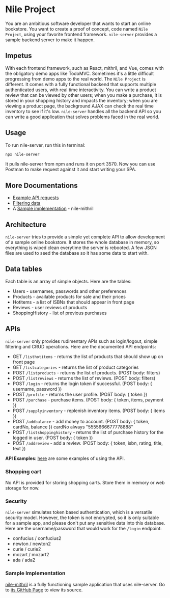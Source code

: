 # Nile Project

You are an ambitious software developer that wants to start an online bookstore. You want to create a proof of concept, code named `Nile Project`, using your favorite frontend framework. `nile-server` provides a sample backend server to make it happen.

## Impetus

With each frontend framework, such as React, mithril, and Vue, comes with the obligatory demo apps like TodoMVC. Sometimes it's a little difficult progressing from demo apps to the real world. The `Nile Project` is different. It comes with a fully functional backend that supports multiple authenticated users, with real time interactivity. You can write a product review that can be viewed by other users; when you make a purchase, it is stored in your shopping history and impacts the inventory; when you are viewing a product page, the background AJAX can check the real time inventory to see if it's low. `nile-server` handles all the backend API so you can write a good application that solves problems faced in the real world.

## Usage

To run nile-server, run this in terminal:
```js
npx nile-server
```

It pulls nile-server from npm and runs it on port 3570. Now you can use Postman to make request against it and start writing your SPA.

## More Documentations

* [Example API requests](https://github.com/highmountaintea/nile-server/blob/master/api-examples.md)
* [Filtering data](https://github.com/highmountaintea/nile-server/blob/master/filtering.md)
* A [Sample implementation](http://nile-mithril.s3-website.us-east-2.amazonaws.com) - nile-mithril

## Architecture

`nile-server` tries to provide a simple yet complete API to allow development of a sample online bookstore. It stores the whole database in memory, so everything is wiped clean everytime the server is rebooted. A few JSON files are used to seed the database so it has some data to start with.

## Data tables

Each table is an array of simple objects. Here are the tables:

* Users - usernames, passwords and other preferences
* Products - available products for sale and their prices
* Hotitems - a list of ISBNs that should appear in front page
* Reviews - user reviews of products
* ShoppingHistory - list of previous purchases

## APIs

`nile-server` only provides rudimentary APIs such as login/logout, simple filtering and CRUD operations. Here are the documented API endpoints:

* GET `/listhotitems` - returns the list of products that should show up on front page
* GET `/listcategories` - returns the list of product categories
* POST `/listproducts` - returns the list of products. (POST body: filters)
* POST `/listreviews` - returns the list of reviews. (POST body: filters)
* POST `/login` - returns the login token if successful. (POST body: { username, password })
* POST `/profile` - returns the user profile. (POST body: { token })
* POST `/purchase` - purchase items. (POST body: { token, items, payment })
* POST `/supplyinventory` - replenish inventory items. (POST body: { items })
* POST `/addbalance` - add money to account. (POST body: { token, cardNo, balance }) cardNo always "5555666677778888"
* POST `/listshoppinghistory` - returns the list of purchase history for the logged in user. (POST body: { token })
* POST `/addreview` - add a review. (POST body: { token, isbn, rating, title, text })

**API Examples**: [here](https://github.com/highmountaintea/nile-server/blob/master/api-examples.md) are some examples of using the API.

### Shopping cart

No API is provided for storing shopping carts. Store them in memory or web storage for now.

### Security

`nile-server` simulates token based authentication, which is a versatile security model. However, the token is not encrypted, so it is only suitable for a sample app, and please don't put any sensitive data into this database. Here are the username/password that would work for the `/login` endpoint:

* confucius / confucius2
* newton / newton2
* curie / curie2
* mozart / mozart2
* ada / ada2

### Sample Implementation

[nile-mithril](https://www.npmjs.com/package/nile-mithril) is a fully functioning sample application that uses nile-server. Go to [its GitHub Page](https://github.com/highmountaintea/nile-mithril) to view its source.